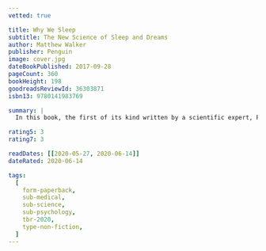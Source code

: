 ```yaml
---
vetted: true

title: Why We Sleep
subtitle: The New Science of Sleep and Dreams
author: Matthew Walker
publisher: Penguin
image: cover.jpg
dateBookPublished: 2017-09-28
pageCount: 360
bookHeight: 198
goodreadsReviewId: 36303871
isbn13: 9780141983769

summary: |
  In this book, the first of its kind written by a scientific expert, Professor Matthew Walker explores twenty years of cutting-edge research to solve the mystery of why sleep matters. Looking at creatures from across the animal kingdom as well as major human studies, Why We Sleep delves in to everything from what really happens during REM sleep to how caffeine and alcohol affect sleep and why our sleep patterns change across a lifetime, transforming our appreciation of the extraordinary phenomenon that safeguards our existence.

rating5: 3
rating7: 3

readDates: [[2020-05-27, 2020-06-14]]
dateRated: 2020-06-14

tags:
  [
    form-paperback,
    sub-medical,
    sub-science,
    sub-psychology,
    tbr-2020,
    type-non-fiction,
  ]
---
```

